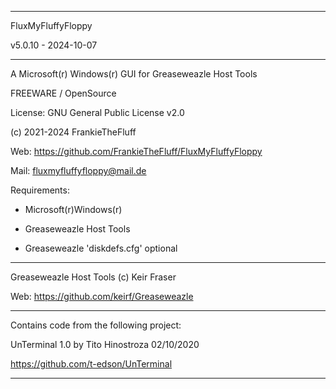 -----------------------------------------------------------------

FluxMyFluffyFloppy

v5.0.10 - 2024-10-07 

-----------------------------------------------------------------



A Microsoft(r) Windows(r) GUI for Greaseweazle Host Tools



FREEWARE / OpenSource


License: GNU General Public License v2.0



(c) 2021-2024 FrankieTheFluff


Web: https://github.com/FrankieTheFluff/FluxMyFluffyFloppy


Mail: fluxmyfluffyfloppy@mail.de




Requirements:

- Microsoft(r)Windows(r)

- Greaseweazle Host Tools

- Greaseweazle 'diskdefs.cfg' optional


-----------------------------------------------------------------


Greaseweazle Host Tools (c) Keir Fraser


Web: https://github.com/keirf/Greaseweazle


-----------------------------------------------------------------


Contains code from the following project:


UnTerminal 1.0 by Tito Hinostroza 02/10/2020


https://github.com/t-edson/UnTerminal


-----------------------------------------------------------------
